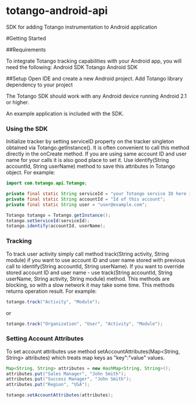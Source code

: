 totango-android-api
===================

SDK for adding Totango instrumentation to Android application


#Getting Started

##Requirements

To integrate Totango tracking capabilities with your Android app, you will need the following:
Android SDK
Totango Android SDK 

##Setup
Open IDE and create a new Android project. 
Add Totango library dependency to your project

The Totango SDK should work with any Android device running Android 2.1 or higher.

An example application is included with the SDK. 

### Using the SDK

Initialize tracker by setting serviceID property on the tracker singleton obtained via Totango.getInstance(). 
It is often convenient to call this method directly in the onCreate method.
If you are using same account ID and user name for your calls it is also good place to set it. 
Use identify(String accountId, String userName) method to save this attributes in Totango object. 
For example:
```java
import com.totango.api.Totango;

private final static String serviceId = "your Totango service ID here in the format SP-xxxx-01";
private final static String accountId = "Id of this account";
private final static String user = "user@example.com";

Totango totango = Totango.getInstance();
totango.setServiceId(serviceId);
totango.identify(accountId, userName);
```

### Tracking

To track user activity simply call method track(String activity, String module) if you want to use account ID and user name stored with previous call to identify(String accountId, String userName).
If you want to override stored account ID and user name - use track(String accountId, String userName, String activity, String module) method. 
This methods are blocking, so with a slow network it may take some time. This methods returns operation result. 
For example:

```java
totango.track("Activity", "Module");
```
or 
```java
totango.track("Organization", "User", "Activity", "Module");
```

### Setting Account Attributes

To set account attributes use method setAccountAttributes(Map<String, String> attributes) which treats map keys as "key":"value" values.

```java
Map<String, String> attributes = new HashMap<String, String>();
attributes.put("Sales Manager", "John Smith");
attributes.put("Success Manager", "John Smith");
attributes.put("Region", "USA");

totango.setAccountAttributes(attributes);
```
